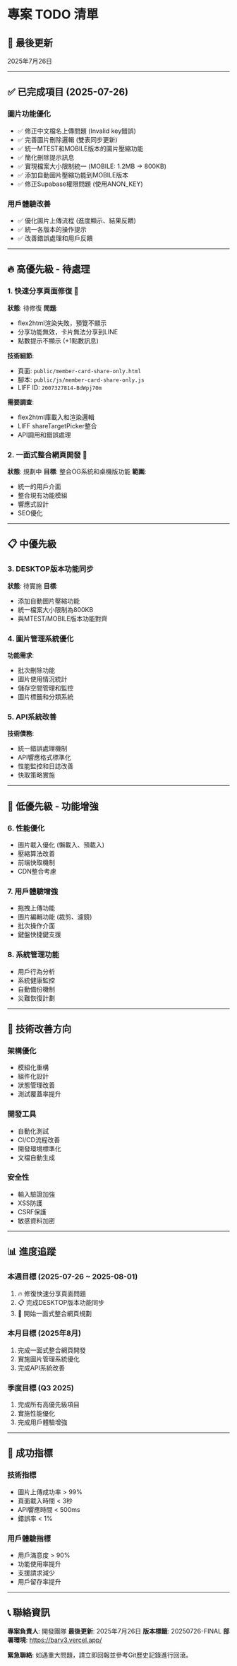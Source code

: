 # 專案 TODO 清單

## 📅 **最後更新**
2025年7月26日

---

## ✅ **已完成項目** (2025-07-26)

### **圖片功能優化**
- ✅ 修正中文檔名上傳問題 (Invalid key錯誤)
- ✅ 完善圖片刪除邏輯 (雙表同步更新)
- ✅ 統一MTEST和MOBILE版本的圖片壓縮功能
- ✅ 簡化刪除提示訊息
- ✅ 實現檔案大小限制統一 (MOBILE: 1.2MB → 800KB)
- ✅ 添加自動圖片壓縮功能到MOBILE版本
- ✅ 修正Supabase權限問題 (使用ANON_KEY)

### **用戶體驗改善**
- ✅ 優化圖片上傳流程 (進度顯示、結果反饋)
- ✅ 統一各版本的操作提示
- ✅ 改善錯誤處理和用戶反饋

---

## 🔥 **高優先級 - 待處理**

### **1. 快速分享頁面修復** 🚨
**狀態**: 待修復
**問題**:
- flex2html渲染失敗，預覽不顯示
- 分享功能無效，卡片無法分享到LINE
- 點數提示不顯示 (+1點數訊息)

**技術細節**:
- 頁面: `public/member-card-share-only.html`
- 腳本: `public/js/member-card-share-only.js`
- LIFF ID: `2007327814-BdWpj70m`

**需要調查**:
- flex2html庫載入和渲染邏輯
- LIFF shareTargetPicker整合
- API調用和錯誤處理

### **2. 一面式整合網頁開發** 🎯
**狀態**: 規劃中
**目標**: 整合OG系統和桌機版功能
**範圍**:
- 統一的用戶介面
- 整合現有功能模組
- 響應式設計
- SEO優化

---

## 📋 **中優先級**

### **3. DESKTOP版本功能同步**
**狀態**: 待實施
**目標**: 
- 添加自動圖片壓縮功能
- 統一檔案大小限制為800KB
- 與MTEST/MOBILE版本功能對齊

### **4. 圖片管理系統優化**
**功能需求**:
- 批次刪除功能
- 圖片使用情況統計
- 儲存空間管理和監控
- 圖片標籤和分類系統

### **5. API系統改善**
**技術債務**:
- 統一錯誤處理機制
- API響應格式標準化
- 性能監控和日誌改善
- 快取策略實施

---

## 🔧 **低優先級 - 功能增強**

### **6. 性能優化**
- 圖片載入優化 (懶載入、預載入)
- 壓縮算法改善
- 前端快取機制
- CDN整合考慮

### **7. 用戶體驗增強**
- 拖拽上傳功能
- 圖片編輯功能 (裁剪、濾鏡)
- 批次操作介面
- 鍵盤快捷鍵支援

### **8. 系統管理功能**
- 用戶行為分析
- 系統健康監控
- 自動備份機制
- 災難恢復計劃

---

## 🚀 **技術改善方向**

### **架構優化**
- 模組化重構
- 組件化設計
- 狀態管理改善
- 測試覆蓋率提升

### **開發工具**
- 自動化測試
- CI/CD流程改善
- 開發環境標準化
- 文檔自動生成

### **安全性**
- 輸入驗證加強
- XSS防護
- CSRF保護
- 敏感資料加密

---

## 📊 **進度追蹤**

### **本週目標** (2025-07-26 ~ 2025-08-01)
1. 🔥 修復快速分享頁面問題
2. 📋 完成DESKTOP版本功能同步
3. 🎯 開始一面式整合網頁規劃

### **本月目標** (2025年8月)
1. 完成一面式整合網頁開發
2. 實施圖片管理系統優化
3. 完成API系統改善

### **季度目標** (Q3 2025)
1. 完成所有高優先級項目
2. 實施性能優化
3. 完成用戶體驗增強

---

## 🎯 **成功指標**

### **技術指標**
- 圖片上傳成功率 > 99%
- 頁面載入時間 < 3秒
- API響應時間 < 500ms
- 錯誤率 < 1%

### **用戶體驗指標**
- 用戶滿意度 > 90%
- 功能使用率提升
- 支援請求減少
- 用戶留存率提升

---

## 📞 **聯絡資訊**

**專案負責人**: 開發團隊
**最後更新**: 2025年7月26日
**版本標籤**: 20250726-FINAL
**部署環境**: https://barv3.vercel.app/

**緊急聯絡**: 如遇重大問題，請立即回報並參考Git歷史記錄進行回滾。 